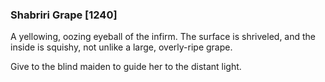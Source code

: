 ### Shabriri Grape [1240]

A yellowing, oozing eyeball of the infirm. The surface is shriveled, and the inside is squishy, not unlike a large, overly-ripe grape.

Give to the blind maiden to guide her to the distant light.